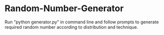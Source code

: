 # Random-Number-Generator

Run "python generator.py" in command line and follow prompts to generate required random number according to distribution and technique.
